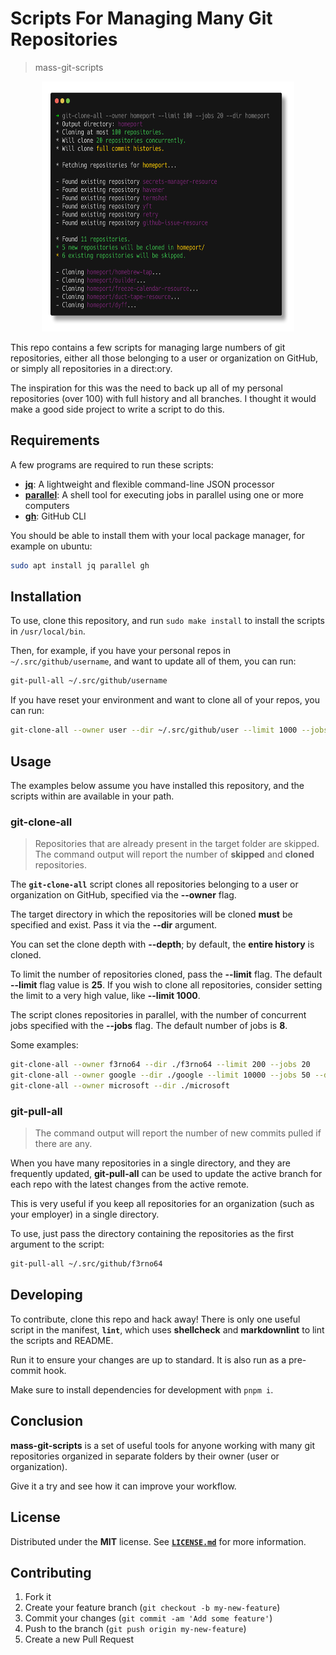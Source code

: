 # Scripts For Managing Many Git Repositories

> mass-git-scripts

<div style="width: 80%; margin: 0 auto;">
  <img src="./res/git_clone_all_example.png" height="400" alt="git-clone-all Example"></img>
</div>

This repo contains a few scripts for managing large numbers of git
repositories, either all those belonging to a user or organization on GitHub, or
simply all repositories in a direct:ory.

The inspiration for this was the need to back up all of my personal repositories
(over 100) with full history and all branches. I thought it would make a good
side project to write a script to do this.

## Requirements

A few programs are required to run these scripts:

- [**jq**](https://stedolan.github.io/jq/): A lightweight and flexible
  command-line JSON processor
- [**parallel**](https://www.gnu.org/software/parallel/): A shell tool for
  executing jobs in parallel using one or more computers
- [**gh**](https://cli.github.com/): GitHub CLI

You should be able to install them with your local package manager, for example
on ubuntu:

```bash
sudo apt install jq parallel gh
```

## Installation

To use, clone this repository, and run `sudo make install` to install the
scripts in `/usr/local/bin`.

Then, for example, if you have your personal repos in `~/.src/github/username`,
and want to update all of them, you can run:

```bash
git-pull-all ~/.src/github/username
```

If you have reset your environment and want to clone all of your repos, you can
run:

```bash
git-clone-all --owner user --dir ~/.src/github/user --limit 1000 --jobs 20
```

## Usage

The examples below assume you have installed this repository, and the scripts
within are available in your path.

### git-clone-all

> Repositories that are already present in the target folder are skipped. The
> command output will report the number of **skipped** and **cloned**
> repositories.

The **`git-clone-all`** script clones all repositories belonging to a user or
organization on GitHub, specified via the **--owner** flag.

The target directory in which the repositories will be cloned **must** be
specified and exist. Pass it via the **--dir** argument.

You can set the clone depth with **--depth**; by default, the
**entire history** is cloned.

To limit the number of repositories cloned, pass the **--limit** flag. The
default **--limit** flag value is **25**. If you wish to clone all repositories,
consider setting the limit to a very high value, like **--limit 1000**.

The script clones repositories in parallel, with the number of concurrent jobs
specified with the **--jobs** flag. The default number of jobs is
**8**.

Some examples:

```bash
git-clone-all --owner f3rno64 --dir ./f3rno64 --limit 200 --jobs 20
git-clone-all --owner google --dir ./google --limit 10000 --jobs 50 --depth 1
git-clone-all --owner microsoft --dir ./microsoft
```

### git-pull-all

> The command output will report the number of new commits pulled if there are
> any.

When you have many repositories in a single directory, and they are frequently
updated, **git-pull-all** can be used to update the active branch for each repo
with the latest changes from the active remote.

This is very useful if you keep all repositories for an organization (such as your
employer) in a single directory.

To use, just pass the directory containing the repositories as the first
argument to the script:

```bash
git-pull-all ~/.src/github/f3rno64
```

## Developing

To contribute, clone this repo and hack away! There is only one useful script
in the manifest, **`lint`**, which uses **shellcheck** and **markdownlint** to
lint the scripts and README.

Run it to ensure your changes are up to standard. It is also run as a
pre-commit hook.

Make sure to install dependencies for development with `pnpm i`.

## Conclusion

**mass-git-scripts** is a set of useful tools for anyone working with many git
repositories organized in separate folders by their owner (user or
organization).

Give it a try and see how it can improve your workflow.

## License

Distributed under the **MIT** license. See [**`LICENSE.md`**](./LICENSE.md)
for more information.

## Contributing

1. Fork it
2. Create your feature branch (`git checkout -b my-new-feature`)
3. Commit your changes (`git commit -am 'Add some feature'`)
4. Push to the branch (`git push origin my-new-feature`)
5. Create a new Pull Request
